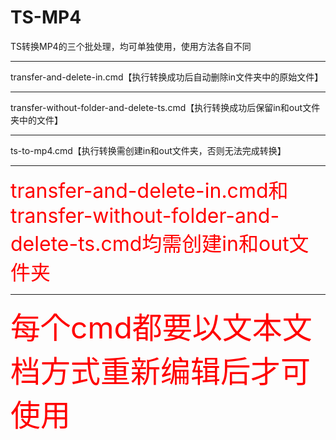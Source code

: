 # TS-MP4
TS转换MP4的三个批处理，均可单独使用，使用方法各自不同
<hr>transfer-and-delete-in.cmd【执行转换成功后自动删除in文件夹中的原始文件】
<hr>transfer-without-folder-and-delete-ts.cmd【执行转换成功后保留in和out文件夹中的文件】
<hr>ts-to-mp4.cmd【执行转换需创建in和out文件夹，否则无法完成转换】
<hr><font size="6" color="red">transfer-and-delete-in.cmd和transfer-without-folder-and-delete-ts.cmd均需创建in和out文件夹</font>
<hr><font size="8" color="red">每个cmd都要以文本文档方式重新编辑后才可使用</font>
